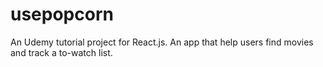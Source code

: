 # usepopcorn

An Udemy tutorial project for React.js. An app that help users find movies and track a to-watch list.
